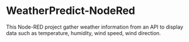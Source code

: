 # WeatherPredict-NodeRed
This Node-RED project gather weather information from an API to display data such as temperature, humidity, wind speed, wind direction.
